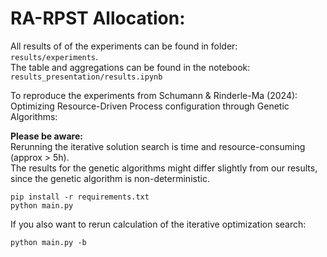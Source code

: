 # RA-RPST Allocation:

All results of of the experiments can be found in folder: `results/experiments`. <br>
The table and aggregations can be found in the notebook: `results_presentation/results.ipynb`

To reproduce the experiments from Schumann & Rinderle-Ma (2024): Optimizing Resource-Driven Process
configuration through Genetic Algorithms:

**Please be aware:** <br> Rerunning the iterative solution search is time and resource-consuming (approx > 5h). <br>
The results for the genetic algorithms might differ slightly from our results, since the genetic algorithm is non-deterministic.
```
pip install -r requirements.txt
python main.py
```

If you also want to rerun calculation of the iterative optimization search:
```
python main.py -b
```
